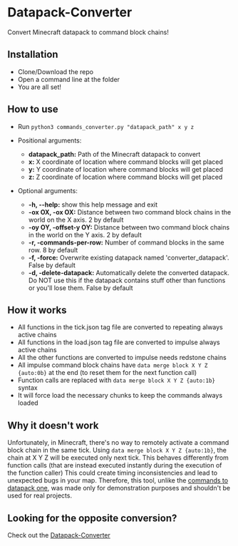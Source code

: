 # Datapack-Converter

Convert Minecraft datapack to command block chains!

## Installation

- Clone/Download the repo
- Open a command line at the folder
- You are all set!

## How to use

- Run `python3 commands_converter.py "datapack_path" x y z`

- Positional arguments:
    - **datapack_path:** Path of the Minecraft datapack to convert
    - **x:** X coordinate of location where command blocks will get placed
    - **y:** Y coordinate of location where command blocks will get placed
    - **z:** Z coordinate of location where command blocks will get placed
- Optional arguments:
    - **-h, --help:** show this help message and exit
    - **-ox OX, -ox OX:** Distance between two command block chains in the world on the X axis. 2 by default
    - **-oy OY, -offset-y OY:** Distance between two command block chains in the world on the Y axis. 2 by default
    - **-r, -commands-per-row:**  Number of command blocks in the same row. 8 by default
    - **-f, -force:** Overwrite existing datapack named 'converter_datapack'. False by default
    - **-d, -delete-datapack:** Automatically delete the converted datapack. Do NOT use this if the datapack contains
      stuff other than functions or you\'ll lose them. False by default

## How it works

- All functions in the tick.json tag file are converted to repeating always active chains
- All functions in the load.json tag file are converted to impulse always active chains
- All the other functions are converted to impulse needs redstone chains
- All impulse command block chains have `data merge block X Y Z {auto:0b}` at the end (to reset them for the next
  function call)
- Function calls are replaced with `data merge block X Y Z {auto:1b}` syntax
- It will force load the necessary chunks to keep the commands always loaded

## Why it doesn't work

Unfortunately, in Minecraft, there's no way to remotely activate a command block chain in the same tick.
Using `data merge block X Y Z {auto:1b}`, the chain at X Y Z will be executed only next tick. This behaves differently
from function calls (that are instead executed instantly during the execution of the function caller)
This could create timing inconsistencies and lead to unexpected bugs in your map.
Therefore, this tool, unlike the [commands to datapack one](https://github.com/rotolonico/Datapack-Converter), was made
only for demonstration purposes and shouldn't be used for real projects.

## Looking for the opposite conversion?
Check out the [Datapack-Converter](https://github.com/rotolonico/Datapack-Converter) 
